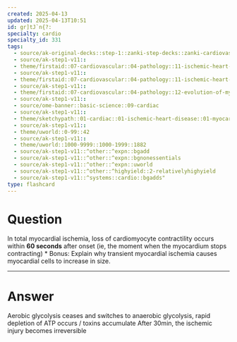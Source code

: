 ```yaml
---
created: 2025-04-13
updated: 2025-04-13T10:51
id: gr]tJ`n{?:
specialty: cardio
specialty_id: 331
tags:
  - source/ak-original-decks::step-1::zanki-step-decks::zanki-cardiovascular::cardio-pathology
  - source/ak-step1-v11::
  - theme/firstaid::07-cardiovascular::04-pathology::11-ischemic-heart-disease
  - source/ak-step1-v11::
  - theme/firstaid::07-cardiovascular::04-pathology::11-ischemic-heart-disease::transient-myocardial-ischemia
  - source/ak-step1-v11::
  - theme/firstaid::07-cardiovascular::04-pathology::12-evolution-of-myocardial-infarction::0-24-hours
  - source/ak-step1-v11::
  - source/ome-banner::basic-science::09-cardiac
  - source/ak-step1-v11::
  - theme/sketchypath::01-cardiac::01-ischemic-heart-disease::01-myocardial-response-to-ischemia
  - source/ak-step1-v11::
  - theme/uworld::0-99::42
  - source/ak-step1-v11::
  - theme/uworld::1000-9999::1000-1999::1882
  - source/ak-step1-v11::^other::^expn::bgadd
  - source/ak-step1-v11::^other::^expn::bgnonessentials
  - source/ak-step1-v11::^other::^expn::uworld
  - source/ak-step1-v11::^other::^highyield::2-relativelyhighyield
  - source/ak-step1-v11::^systems::cardio::bgadds"
type: flashcard
---
```


# Question
In total myocardial ischemia, loss of cardiomyocyte contractility occurs within **60 seconds** after onset (ie, the moment when the myocardium stops contracting)  * Bonus: Explain why transient myocardial ischemia causes myocardial cells to increase in size.

---

# Answer
Aerobic glycolysis ceases and switches to anaerobic glycolysis, rapid depletion of ATP occurs / toxins accumulate      After 30min, the ischemic injury becomes irreversible